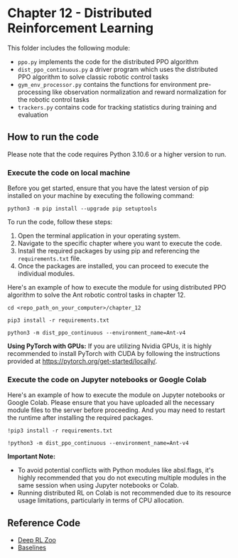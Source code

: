 # Chapter 12 - Distributed Reinforcement Learning

This folder includes the following module:
* `ppo.py` implements the code for the distributed PPO algorithm
* `dist_ppo_continuous.py` a driver program which uses the distributed PPO algorithm to solve classic robotic control tasks
* `gym_env_processor.py` contains the functions for environment pre-processing like observation normalization and reward normalization for the robotic control tasks
* `trackers.py` contains code for tracking statistics during training and evaluation



## How to run the code
Please note that the code requires Python 3.10.6 or a higher version to run.


### Execute the code on local machine
Before you get started, ensure that you have the latest version of pip installed on your machine by executing the following command:
```
python3 -m pip install --upgrade pip setuptools
```

To run the code, follow these steps:

1. Open the terminal application in your operating system.
2. Navigate to the specific chapter where you want to execute the code.
3. Install the required packages by using pip and referencing the `requirements.txt` file.
4. Once the packages are installed, you can proceed to execute the individual modules.


Here's an example of how to execute the module for using distributed PPO algorithm to solve the Ant robotic control tasks in chapter 12.
```
cd <repo_path_on_your_computer>/chapter_12

pip3 install -r requirements.txt

python3 -m dist_ppo_continuous --environment_name=Ant-v4
```

**Using PyTorch with GPUs:**
If you are utilizing Nvidia GPUs, it is highly recommended to install PyTorch with CUDA by following the instructions provided at https://pytorch.org/get-started/locally/.


### Execute the code on Jupyter notebooks or Google Colab
Here's an example of how to execute the module on Jupyter notebooks or Google Colab. Please ensure that you have uploaded all the necessary module files to the server before proceeding. And you may need to restart the runtime after installing the required packages.
```
!pip3 install -r requirements.txt

!python3 -m dist_ppo_continuous --environment_name=Ant-v4
```

**Important Note:**
* To avoid potential conflicts with Python modules like absl.flags, it's highly recommended that you do not executing multiple modules in the same session when using Jupyter notebooks or Colab.
* Running distributed RL on Colab is not recommended due to its resource usage limitations, particularly in terms of CPU allocation.


## Reference Code
* [Deep RL Zoo](https://github.com/michaelnny/deep_rl_zoo)
* [Baselines](https://github.com/openai/baselines)